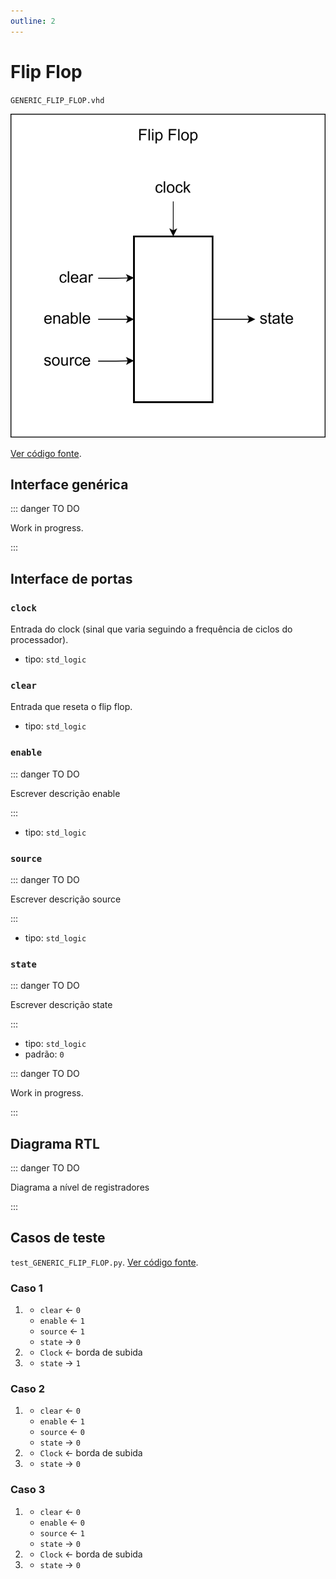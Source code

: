 ```yaml
---
outline: 2
---
```


# Flip Flop

`GENERIC_FLIP_FLOP.vhd`

![Diagrama de portas do flip flop](../../public/images/referencia/componentes/generic_flip_flop.drawio.svg)

[Ver código fonte](https://github.com/pfeinsper/24a-CTI-RISCV/blob/main/src/GENERIC_FLIP_FLOP.vhd).

## Interface genérica

::: danger TO DO

Work in progress.

:::

## Interface de portas

### `clock`

Entrada do clock (sinal que varia seguindo a frequência de ciclos do
processador).

- tipo: `std_logic`

### `clear`

Entrada que reseta o flip flop.

- tipo: `std_logic`

### `enable`

::: danger TO DO

Escrever descrição enable

:::

- tipo: `std_logic`

### `source`

::: danger TO DO

Escrever descrição source

:::

- tipo: `std_logic`

### `state`

::: danger TO DO

Escrever descrição state

:::

- tipo: `std_logic`
- padrão: `0`

::: danger TO DO

Work in progress.

:::

## Diagrama RTL

::: danger TO DO

Diagrama a nível de registradores

:::

## Casos de teste

`test_GENERIC_FLIP_FLOP.py`.
[Ver código fonte](https://github.com/pfeinsper/24a-CTI-RISCV/blob/main/test/test_GENERIC_FLIP_FLOP.py).

### Caso 1 <Badge type="info" text="Lógica sequencial" />

1.
   - `clear` &larr; `0`
   - `enable` &larr; `1`
   - `source` &larr; `1`
   - `state` &rarr; `0`
2.
   - `Clock` &larr; borda de subida
3.
   - `state` &rarr; `1`

### Caso 2 <Badge type="info" text="Lógica sequencial" />

1.
   - `clear` &larr; `0`
   - `enable` &larr; `1`
   - `source` &larr; `0`
   - `state` &rarr; `0`
2.
   - `Clock` &larr; borda de subida
3.
   - `state` &rarr; `0`

### Caso 3 <Badge type="info" text="Lógica sequencial" />

1.
   - `clear` &larr; `0`
   - `enable` &larr; `0`
   - `source` &larr; `1`
   - `state` &rarr; `0`
2.
   - `Clock` &larr; borda de subida
3.
   - `state` &rarr; `0`

